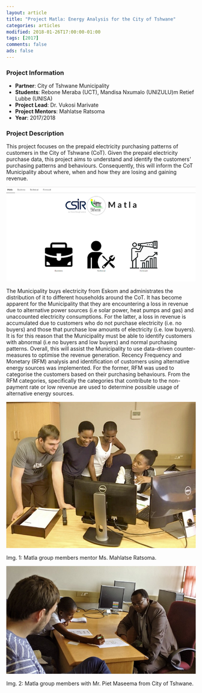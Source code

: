 ```yaml
---
layout: article
title: "Project Matla: Energy Analysis for the City of Tshwane"
categories: articles
modified: 2018-01-26T17:00:00-01:00
tags: [2017]
comments: false
ads: false
---
```



### Project Information

* **Partner**: City of Tshwane Municipality
* **Students**: Rebone Meraba (UCT), Mandisa Nxumalo (UNIZULU)m Retief Lubbe (UNISA)
* **Project Lead**: Dr. Vukosi Marivate
* **Project Mentors**: Mahlatse Ratsoma
* **Year**: 2017/2018

### Project Description

This project focuses on the prepaid electricity purchasing patterns of customers in the City of Tshwane (CoT). Given the prepaid electricity purchase data, this project aims to understand and identify the customers' purchasing patterns and behaviours. Consequently, this will inform the CoT Municipality about where, when and how they are losing and gaining revenue.

![Dash](/images/project-matla-dash.png)

The Municipality buys electricity from Eskom and administrates the distribution of it to different households around the CoT. It has become apparent for the Municipality that they are encountering a loss in revenue due to alternative power sources (i.e solar power, heat pumps and gas) and unaccounted electricity consumptions.  For the latter, a loss in revenue is accumulated due to customers who do not purchase electricity (i.e. no buyers) and those that purchase low amounts of electricity (i.e. low buyers). It is for this reason that the Municipality must be able to identify customers with abnormal (i.e no buyers and low buyers) and normal purchasing patterns. Overall, this will assist the Municipality to use data-driven counter-measures to optimise the revenue generation. Recency Frequency and Monetary (RFM) analysis and identification of customers using alternative  energy sources was implemented. For the former, RFM was used to categorise the customers based on their purchasing behaviours. From the RFM categories, specifically the categories that contribute to the non-payment rate or low revenue are used to determine possible usage of alternative energy sources. 

![TeamMentor](/images/project-matla-mentor.jpg)

Img. 1: Matla group members mentor Ms. Mahlatse Ratsoma.

![TeamCOT](/images/project-matla-cot.jpg)

Img. 2: Matla group members with Mr. Piet Maseema from City of Tshwane.


